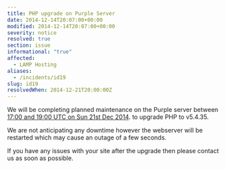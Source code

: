 ```yaml
---
title: PHP upgrade on Purple Server
date: 2014-12-14T20:07:00+00:00
modified: 2014-12-14T20:07:00+00:00
severity: notice
resolved: true
section: issue
informational: "true"
affected:
  - LAMP Hosting
aliases:
  - /incidents/id19
slug: id19
resolvedWhen: 2014-12-21T20:00:00Z
---
```


We will be completing planned maintenance on the Purple server between [17:00 and 19:00 UTC on Sun 21st Dec 2014](https://www.timeanddate.com/worldclock/fixedtime.html?iso=20141221T17&ah=2). to upgrade PHP to v5.4.35.

We are not anticipating any downtime however the webserver will be restarted which may cause an outage of a few seconds.

If you have any issues with your site after the upgrade then please contact us as soon as possible.

